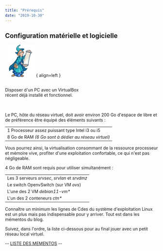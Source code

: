```yaml
---
title: "Prérequis"
date: "2019-10-30"
---
```


## Configuration matérielle et logicielle

![Image - Lecteur des nouveautés](../wp-content/uploads/2021/12/magicien_bis.png){ align=left }

&nbsp;  
Disposer d'un PC avec un VirtualBox  
récent déjà installé et fonctionnel.  
&nbsp;  
&nbsp;  

Le PC, hôte du réseau virtuel, doit avoir environ 200 Go d'espace de libre et de préférence être équipé des éléments suivants :

<table class="has-base-2-background-color has-background"><tbody><tr><td>1 Processeur assez puissant type Intel i3 ou i5</td></tr><tr><td>8 Go de RAM <em>(6 Go sont à dédier au réseau virtuel)</em></td></tr></tbody></table>

  
Vous pourrez ainsi, la virtualisation consommant de la ressource processeur et mémoire vive, profiter d'une exploitation confortable, ce qui n'est pas négligeable.

4 Go de RAM sont requis pour utiliser simultanément :

<table class="has-base-2-background-color has-background"><tbody><tr><td>Les 3 serveurs <em>srvsec</em>, <em>srvlan</em> et <em>srvdmz</em></td></tr><tr><td>Le switch OpenvSwitch (sur VM <em>ovs</em>)</td></tr><tr><td>L'une des 2 VM <em>debian11-vm*</em></td></tr><tr><td>L'un des 2 conteneurs <em>ctn*</em></td></tr></tbody></table>

  
Connaître un minimum les lignes de Cdes du système d'exploitation Linux est un plus mais pas indispensable pour y arriver. Tout est dans les mémentos du blog.

Suivez, dans l'ordre, la liste ci-dessous pour au final jouer avec un petit réseau local virtuel.

\-- [LISTE DES MEMENTOS](/liste-des-mementos/) --
